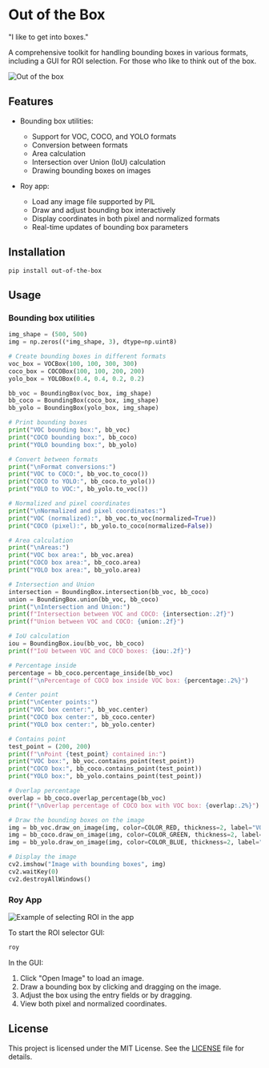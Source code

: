 # Out of the Box

"I like to get into boxes."

A comprehensive toolkit for handling bounding boxes in various formats, including a GUI for ROI selection. For those who like to think out of the box.

![Out of the box](out_of_the_box.png)

## Features

- Bounding box utilities:
  - Support for VOC, COCO, and YOLO formats
  - Conversion between formats
  - Area calculation
  - Intersection over Union (IoU) calculation
  - Drawing bounding boxes on images

- Roy app:
  - Load any image file supported by PIL
  - Draw and adjust bounding box interactively
  - Display coordinates in both pixel and normalized formats
  - Real-time updates of bounding box parameters

## Installation

```
pip install out-of-the-box
```

## Usage

### Bounding box utilities

```python
img_shape = (500, 500)
img = np.zeros((*img_shape, 3), dtype=np.uint8)

# Create bounding boxes in different formats
voc_box = VOCBox(100, 100, 300, 300)
coco_box = COCOBox(100, 100, 200, 200)
yolo_box = YOLOBox(0.4, 0.4, 0.2, 0.2)

bb_voc = BoundingBox(voc_box, img_shape)
bb_coco = BoundingBox(coco_box, img_shape)
bb_yolo = BoundingBox(yolo_box, img_shape)

# Print bounding boxes
print("VOC bounding box:", bb_voc)
print("COCO bounding box:", bb_coco)
print("YOLO bounding box:", bb_yolo)

# Convert between formats
print("\nFormat conversions:")
print("VOC to COCO:", bb_voc.to_coco())
print("COCO to YOLO:", bb_coco.to_yolo())
print("YOLO to VOC:", bb_yolo.to_voc())

# Normalized and pixel coordinates
print("\nNormalized and pixel coordinates:")
print("VOC (normalized):", bb_voc.to_voc(normalized=True))
print("COCO (pixel):", bb_yolo.to_coco(normalized=False))

# Area calculation
print("\nAreas:")
print("VOC box area:", bb_voc.area)
print("COCO box area:", bb_coco.area)
print("YOLO box area:", bb_yolo.area)

# Intersection and Union
intersection = BoundingBox.intersection(bb_voc, bb_coco)
union = BoundingBox.union(bb_voc, bb_coco)
print("\nIntersection and Union:")
print(f"Intersection between VOC and COCO: {intersection:.2f}")
print(f"Union between VOC and COCO: {union:.2f}")

# IoU calculation
iou = BoundingBox.iou(bb_voc, bb_coco)
print(f"IoU between VOC and COCO boxes: {iou:.2f}")

# Percentage inside
percentage = bb_coco.percentage_inside(bb_voc)
print(f"\nPercentage of COCO box inside VOC box: {percentage:.2%}")

# Center point
print("\nCenter points:")
print("VOC box center:", bb_voc.center)
print("COCO box center:", bb_coco.center)
print("YOLO box center:", bb_yolo.center)

# Contains point
test_point = (200, 200)
print(f"\nPoint {test_point} contained in:")
print("VOC box:", bb_voc.contains_point(test_point))
print("COCO box:", bb_coco.contains_point(test_point))
print("YOLO box:", bb_yolo.contains_point(test_point))

# Overlap percentage
overlap = bb_coco.overlap_percentage(bb_voc)
print(f"\nOverlap percentage of COCO box with VOC box: {overlap:.2%}")

# Draw the bounding boxes on the image
img = bb_voc.draw_on_image(img, color=COLOR_RED, thickness=2, label="VOC")
img = bb_coco.draw_on_image(img, color=COLOR_GREEN, thickness=2, label="COCO")
img = bb_yolo.draw_on_image(img, color=COLOR_BLUE, thickness=2, label="YOLO")

# Display the image
cv2.imshow("Image with bounding boxes", img)
cv2.waitKey(0)
cv2.destroyAllWindows()
```

### Roy App

![Example of selecting ROI in the app](example.png)

To start the ROI selector GUI:

```bash
roy
```

In the GUI:

1. Click "Open Image" to load an image.
2. Draw a bounding box by clicking and dragging on the image.
3. Adjust the box using the entry fields or by dragging.
4. View both pixel and normalized coordinates.

## License

This project is licensed under the MIT License. See the [LICENSE](LICENSE) file for details.
